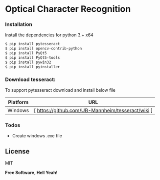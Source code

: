 # Optical Character Recognition


### Installation



Install the dependencies for python 3.+  x64

```sh
$ pip install pytesseract
$ pip install opencv-contrib-python
$ pip install PyQt5
$ pip install PyQt5-tools
$ pip install pywin32
$ pip install pyinstaller 
```


### Download tesseract:

To support pytesseract download and install below file 

| Platform | URL |
| ------ | ------ |
| Windows | [ https://github.com/UB-Mannheim/tesseract/wiki ] |

### Todos

 - Create windows .exe file


License
----

MIT


**Free Software, Hell Yeah!**




  

